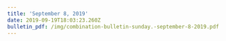 ```yaml
---
title: 'September 8, 2019'
date: 2019-09-19T18:03:23.260Z
bulletin_pdf: /img/combination-bulletin-sunday.-september-8-2019.pdf
---
```


